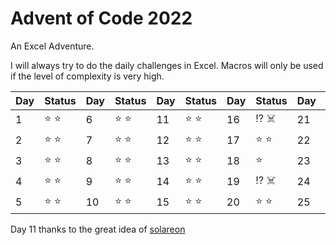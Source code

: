 # **Advent of Code 2022**

An Excel Adventure.

I will always try to do the daily challenges in Excel. Macros will only be used if the level of complexity is very high.



| Day  | Status | Day  | Status | Day  | Status | Day  | Status | Day  | Status |
| ---- | ------ | ---- | ------ | ---- | ------ | ---- | ------ | ---- | ------ |
| 1 | :star: :star: | 6 | :star: :star: | 11 | :star: :star:  | 16 | :interrobang: :skull_and_crossbones:  | 21 | :calendar:  |
| 2 | :star: :star: | 7 | :star: :star: | 12 | :star: :star:  | 17 | :star: :star:  | 22 | :calendar: |
| 3 | :star: :star: | 8 | :star: :star: | 13 | :star: :star:  | 18 | :star: | 23 | :calendar: |
| 4 | :star: :star: | 9 | :star: :star: | 14 | :star: :star:  | 19 | :interrobang: :skull_and_crossbones:  | 24 | :calendar: |
| 5 | :star: :star: | 10 |  :star: :star: | 15 | :star: :star:  | 20 | :star: :star: | 25 | :calendar: |

Day 11 thanks to the great idea of [solareon](https://github.com/solareon/aoc-excel-2022/blob/main/AoC2022_Day11_demo.xlsx)
